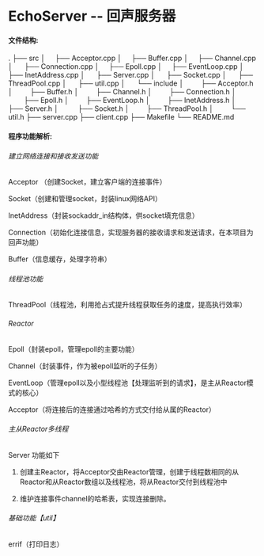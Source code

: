 # EchoServer -- 回声服务器

#### 文件结构:

.
├── src
│       ├── Acceptor.cpp
│       ├── Buffer.cpp
│       ├── Channel.cpp
│       ├── Connection.cpp
│       ├── Epoll.cpp
│       ├── EventLoop.cpp
│       ├── InetAddress.cpp
│       ├── Server.cpp
│       ├── Socket.cpp
│       ├── ThreadPool.cpp
│       ├── util.cpp
│       └── include
│               ├── Acceptor.h
│               ├── Buffer.h
│               ├── Channel.h
│               ├── Connection.h
│               ├── Epoll.h
│               ├── EventLoop.h
│               ├── InetAddress.h
│               ├── Server.h
│               ├── Socket.h
│               ├── ThreadPool.h
│               └── util.h
├── server.cpp
├── client.cpp
├── Makefile
└── README.md

#### 程序功能解析:

###### 建立网络连接和接收发送功能

Acceptor （创建Socket，建立客户端的连接事件）

Socket（创建和管理socket，封装linux网络API）

InetAddress（封装sockaddr_in结构体，供socket填充信息）

Connection（初始化连接信息，实现服务器的接收请求和发送请求，在本项目为回声功能）

Buffer（信息缓存，处理字符串）

###### 线程池功能

ThreadPool（线程池，利用抢占式提升线程获取任务的速度，提高执行效率）

###### Reactor

Epoll（封装epoll，管理epoll的主要功能）

Channel（封装事件，作为被epoll监听的子任务）

EventLoop（管理epoll以及小型线程池【处理监听到的请求】，是主从Reactor模式的核心）

Acceptor（将连接后的连接通过哈希的方式交付给从属的Reactor）

###### 主从Reactor多线程

Server 功能如下

1. 创建主Reactor，将Acceptor交由Reactor管理，创建于线程数相同的从Reactor和从Reactor数组以及线程池，将从Reactor交付到线程池中

2. 维护连接事件channel的哈希表，实现连接删除。

###### 基础功能【util】

errif（打印日志）